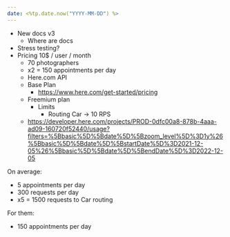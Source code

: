 ```yaml
---
date: <%tp.date.now("YYYY-MM-DD") %>
---
```


- New docs v3
	- Where are docs
- Stress testing?
- Pricing 10$ / user / month
	- 70 photographers
	- x2 = 150 appointments per day
	- Here.com API
	- Base Plan
		- https://www.here.com/get-started/pricing
	- Freemium plan
		- Limits
			- Routing Car -> 10 RPS
	- https://developer.here.com/projects/PROD-0dfc00a8-878b-4aaa-ad09-160720f52440/usage?filters=%5Bbasic%5D%5Bdate%5D%5Bzoom_level%5D%3D1y%26%5Bbasic%5D%5Bdate%5D%5BstartDate%5D%3D2021-12-05%26%5Bbasic%5D%5Bdate%5D%5BendDate%5D%3D2022-12-05




On average:
- 5 appointments per day
- 300 requests per day
- x5 = 1500 requests to Car routing


For them:
- 150 appointments per day